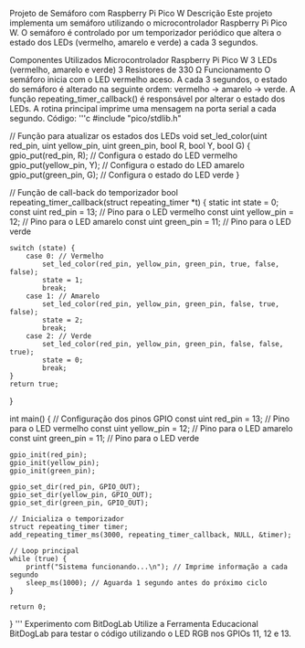 Projeto de Semáforo com Raspberry Pi Pico W
Descrição
Este projeto implementa um semáforo utilizando o microcontrolador Raspberry Pi Pico W. O semáforo é controlado por um temporizador periódico que altera o estado dos LEDs (vermelho, amarelo e verde) a cada 3 segundos.

Componentes Utilizados
Microcontrolador Raspberry Pi Pico W
3 LEDs (vermelho, amarelo e verde)
3 Resistores de 330 Ω
Funcionamento
O semáforo inicia com o LED vermelho aceso.
A cada 3 segundos, o estado do semáforo é alterado na seguinte ordem: vermelho -> amarelo -> verde.
A função repeating_timer_callback() é responsável por alterar o estado dos LEDs.
A rotina principal imprime uma mensagem na porta serial a cada segundo.
Código:
'''c
#include "pico/stdlib.h"

// Função para atualizar os estados dos LEDs
void set_led_color(uint red_pin, uint yellow_pin, uint green_pin, bool R, bool Y, bool G) {
    gpio_put(red_pin, R);   // Configura o estado do LED vermelho
    gpio_put(yellow_pin, Y); // Configura o estado do LED amarelo
    gpio_put(green_pin, G);  // Configura o estado do LED verde
}

// Função de call-back do temporizador
bool repeating_timer_callback(struct repeating_timer *t) {
    static int state = 0;
    const uint red_pin = 13;   // Pino para o LED vermelho
    const uint yellow_pin = 12; // Pino para o LED amarelo
    const uint green_pin = 11;  // Pino para o LED verde

    switch (state) {
        case 0: // Vermelho
            set_led_color(red_pin, yellow_pin, green_pin, true, false, false);
            state = 1;
            break;
        case 1: // Amarelo
            set_led_color(red_pin, yellow_pin, green_pin, false, true, false);
            state = 2;
            break;
        case 2: // Verde
            set_led_color(red_pin, yellow_pin, green_pin, false, false, true);
            state = 0;
            break;
    }
    return true;
}

int main() {
    // Configuração dos pinos GPIO
    const uint red_pin = 13;   // Pino para o LED vermelho
    const uint yellow_pin = 12; // Pino para o LED amarelo
    const uint green_pin = 11;  // Pino para o LED verde

    gpio_init(red_pin);
    gpio_init(yellow_pin);
    gpio_init(green_pin);

    gpio_set_dir(red_pin, GPIO_OUT);
    gpio_set_dir(yellow_pin, GPIO_OUT);
    gpio_set_dir(green_pin, GPIO_OUT);

    // Inicializa o temporizador
    struct repeating_timer timer;
    add_repeating_timer_ms(3000, repeating_timer_callback, NULL, &timer);

    // Loop principal
    while (true) {
        printf("Sistema funcionando...\n"); // Imprime informação a cada segundo
        sleep_ms(1000); // Aguarda 1 segundo antes do próximo ciclo
    }

    return 0;
}
'''
Experimento com BitDogLab
Utilize a Ferramenta Educacional BitDogLab para testar o código utilizando o LED RGB nos GPIOs 11, 12 e 13.
